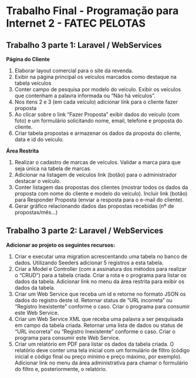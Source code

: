 <h1>Trabalho Final - Programação para Internet 2 - FATEC  PELOTAS</h1>

<h2>Trabalho 3 parte 1: Laravel / WebServices</h2>

**Página do Cliente**

1. Elaborar layout comercial para o site da revenda.
2. Exibir na página principal os veículos marcados como destaque na tabela veículos
3. Conter campo de pesquisa por modelo do veículo. Exibir os veículos que contenham a palavra informada ou
“Não há veículos”.
4. Nos itens 2 e 3 (em cada veículo) adicionar link para o cliente fazer proposta
5. Ao clicar sobre o link “Fazer Proposta” exibir dados do veículo (com foto) e um formulário solicitando nome, email,
telefone e proposta do cliente.
6. Criar tabela propostas e armazenar os dados da proposta do cliente, data e id do veículo.

**Área Restrita**

1. Realizar o cadastro de marcas de veículos. Validar a marca para que seja única na tabela de marcas.
2. Adicionar na listagem de veículos link (botão) para o administrador destacar o veículo.
3. Conter listagem das propostas dos clientes (mostrar todos os dados da proposta com nome do cliente e
modelo do veículo). Incluir link (botão) para Responder Proposta (enviar a resposta para o e-mail do cliente).
4. Gerar gráfico relacionando dados das propostas recebidas (nº de propostas/mês...)

<h2>Trabalho 3 parte 2: Laravel / WebServices</h2>

**Adicionar ao projeto os seguintes recursos:**

1. Criar e executar uma migration acrescentando uma tabela no banco de dados. Utilizando
Seeders adicionar 5 registros a esta tabela.
2. Criar a Model e Controller (com a assinatura dos métodos para realizar o “CRUD”) para a tabela criada.
Criar a rota e o programa para listar os dados da tabela. Adicionar link no menu da área restrita para exibir os
dados da tabela.
3. Criar um Web Service que receba um id e retorne no formato JSON os dados do registro deste id. Retornar
status de “URL incorreta” ou “Registro Inexistente” conforme o caso. Criar o programa para consumir este
Web Service.
4. Criar um Web Service XML que receba uma palavra a ser pesquisada em campo da tabela criada. Retornar
uma lista de dados ou status de “URL incorreta” ou “Registro Inexistente” conforme o caso. Criar o programa
para consumir este Web Service.
5. Criar um relatório em PDF para listar os dados da tabela criada. O relatório deve conter uma tela inicial com
um formulário de filtro (código inicial e código final ou preço mínimo e preço máximo, por exemplo).
Adicionar link no menu da área administrativa para chamar o formulário do filtro e, posteriormente, o
relatório.

